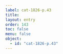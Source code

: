 ```yaml
---
label: cat-1826-p.43
title: 
layout: entry
order: 143
toc: false
menu: false
object:
  - id: "cat-1826-p.43"
---
```

